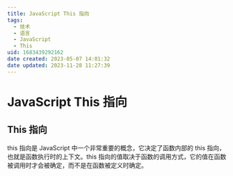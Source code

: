 ```yaml
---
title: JavaScript This 指向
tags: 
  - 技术
  - 语言
  - JavaScript
  - This
uid: 1683439292162
date created: 2023-05-07 14:01:32
date updated: 2023-11-28 11:27:39
---
```


# JavaScript This 指向

## This 指向

this 指向是 JavaScript 中一个非常重要的概念，它决定了函数内部的 this 指向，也就是函数执行时的上下文。this 指向的值取决于函数的调用方式，它的值在函数被调用时才会被确定，而不是在函数被定义时确定。

